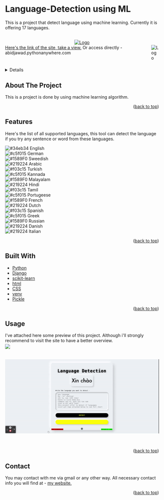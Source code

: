 # Language-Detection using ML
This is a project that detect language using machine learning. Currently it is offering 17 languages.  
<div id="top"></div>






<!-- PROJECT LOGO -->
<br />
<div align="center">
  <a href="https://github.com/othneildrew/Best-README-Template">
    <img src="https://images.squarespace-cdn.com/content/v1/50086bafe4b039e5965e6c0f/1534932692643-1618VJF0PHQZB4Y5ONHI/Hello+in+different+languages?format=750w" alt="Logo" width="280">
  </a>

</div>
<a href="abidjawad.pythonanywhere.com">Here's the link of the site, take a view.<img src="https://www.pinclipart.com/picdir/big/574-5744188_us-dealer-licensing-is-your-shield-check-marked.png" alt="Logo" width="25" align="right"><a>
  Or access directly - abidjawad.pythonanywhere.com

 #


<!-- TABLE OF CONTENTS -->
<details>
  <summary><bold>Table of Contents</bold></summary>
  <ol>
    <li>
      <a href="#about2">About The Project</a>
      <ul>
        <li><a href="#build3">Features</a></li>
        <li><a href="#build2">Built With</a></li>
      </ul>
    </li>
    <li><a href="#usage2">Usage</a></li>
    <li><a href="#contact2">Contact</a></li>
  </ol>
</details>


<div id="about2"></div>


<!-- ABOUT THE PROJECT -->
## About The Project
  
This is a project is done by using machine learning algorithm.
  
  
<p align="right">(<a href="#top">back to top</a>)</p>


<div id="build3"></div>


## Features
  
Here's the list of all supported languages, this tool can detect the language if you try any sentence or word from these languages.

![#34eb34](https://via.placeholder.com/15/34eb34/000000?text=+) English <br>
![#c5f015](https://via.placeholder.com/15/000000/000000?text=+) German <br>
![#1589F0](https://via.placeholder.com/15/fff200/000000?text=+) Sweedish <br>
![#219224](https://via.placeholder.com/15/0800ff/000000?text=+) Arabic <br>
![#f03c15](https://via.placeholder.com/15/f03c15/000000?text=+) Turkish<br>
![#c5f015](https://via.placeholder.com/15/c5f015/000000?text=+) Kannada <br>
![#1589F0](https://via.placeholder.com/15/34eb34/000000?text=+) Malayalam <br>
![#219224](https://via.placeholder.com/15/1589F0/000000?text=+) Hindi <br>
![#f03c15](https://via.placeholder.com/15/f03c15/000000?text=+) Tamil <br>
![#c5f015](https://via.placeholder.com/15/c5f015/000000?text=+) Portugeese <br>
![#1589F0](https://via.placeholder.com/15/000000/000000?text=+) French <br>
![#219224](https://via.placeholder.com/15/f200c2/000000?text=+) Dutch <br>
![#f03c15](https://via.placeholder.com/15/f03c15/000000?text=+) Spanish <br>
![#c5f015](https://via.placeholder.com/15/c5f015/000000?text=+) Greek <br>
![#1589F0](https://via.placeholder.com/15/1589F0/000000?text=+) Russian <br>
![#219224](https://via.placeholder.com/15/ae00ff/000000?text=+) Danish <br>
![#219224](https://via.placeholder.com/15/00ddff/000000?text=+) Italian
<p align="right">(<a href="#top">back to top</a>)</p>    
<div id="build2"></div>
  
## Built With

* [Python](https://nextjs.org/)
* [Django](https://reactjs.org/)
* [scikit-learn](https://reactjs.org/)
* [html](https://vuejs.org/)
* [CSS](https://angular.io/)
* [venv](https://getbootstrap.com)
* [Pickle](https://jquery.com)

<p align="right">(<a href="#top">back to top</a>)</p>







<div id="usage2"></div>



<!-- USAGE EXAMPLES -->
## Usage

I've attached here some preview of this project. Although i'll strongly recommend to visit the site to have a better overview.<br>
<img src="images/testing1.gif"  align="center"><br><br><br>
<img src="images/testing2.gif" alt="Logo" align="center">
  <br><br><br>
  
<p align="right">(<a href="#top">back to top</a>)</p>






<div id="contact2"></div>


<!-- CONTACT -->
## Contact

You may contact with me via gmail or any other way. All necessary contact info you will find at - 
<a href="https://hurutta.github.io"> my website. <a>


<p align="right">(<a href="#top">back to top</a>)</p>

